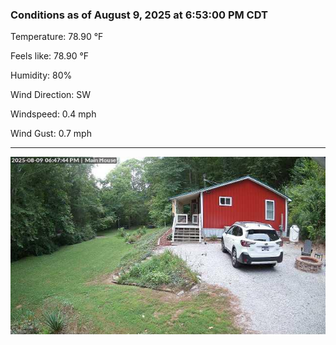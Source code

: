### Conditions as of August 9, 2025 at 6:53:00 PM CDT 

Temperature: 78.90 &deg;F

Feels like: 78.90 &deg;F

Humidity: 80%

Wind Direction: SW

Windspeed: 0.4 mph

Wind Gust: 0.7 mph

---

<img src="./images/latest.jpeg"/>

